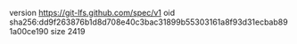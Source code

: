 version https://git-lfs.github.com/spec/v1
oid sha256:dd9f263876b1d8d708e40c3bac31899b55303161a8f93d31ecbab891a00ce190
size 2419
